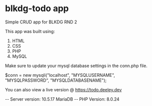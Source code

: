 # blkdg-todo app

Simple CRUD app for BLKDG RND 2

This app was built using:

  1. HTML
  2. CSS
  3. PHP
  4. MySQL

Make sure to update your mysql database settings in the conn.php file.

  $conn = new mysqli("localhost", "MYSQLUSERNAME", "MYSQLPASSWORD", "MYSQLDATABASENAME");
  
You can also view a live version @ https://todo.deeley.dev

-- Server version: 10.5.17 MariaDB
-- PHP Version: 8.0.24
